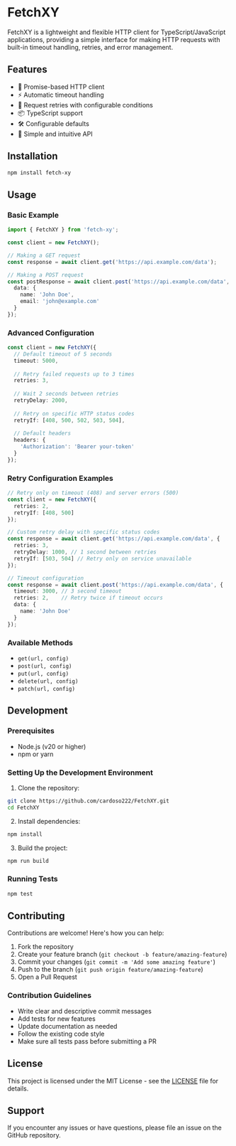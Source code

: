 # FetchXY

FetchXY is a lightweight and flexible HTTP client for TypeScript/JavaScript applications, providing a simple interface for making HTTP requests with built-in timeout handling, retries, and error management.

## Features

- 🚀 Promise-based HTTP client
- ⚡ Automatic timeout handling
- 🔄 Request retries with configurable conditions
- 📦 TypeScript support
- 🛠 Configurable defaults
- 🎯 Simple and intuitive API

## Installation

```bash
npm install fetch-xy
```

## Usage

### Basic Example

```typescript
import { FetchXY } from 'fetch-xy';

const client = new FetchXY();

// Making a GET request
const response = await client.get('https://api.example.com/data');

// Making a POST request
const postResponse = await client.post('https://api.example.com/data', {
  data: {
    name: 'John Doe',
    email: 'john@example.com'
  }
});
```

### Advanced Configuration

```typescript
const client = new FetchXY({
  // Default timeout of 5 seconds
  timeout: 5000,
  
  // Retry failed requests up to 3 times
  retries: 3,
  
  // Wait 2 seconds between retries
  retryDelay: 2000,
  
  // Retry on specific HTTP status codes
  retryIf: [408, 500, 502, 503, 504],
  
  // Default headers
  headers: {
    'Authorization': 'Bearer your-token'
  }
});
```

### Retry Configuration Examples

```typescript
// Retry only on timeout (408) and server errors (500)
const client = new FetchXY({
  retries: 2,
  retryIf: [408, 500]
});

// Custom retry delay with specific status codes
const response = await client.get('https://api.example.com/data', {
  retries: 3,
  retryDelay: 1000, // 1 second between retries
  retryIf: [503, 504] // Retry only on service unavailable
});

// Timeout configuration
const response = await client.post('https://api.example.com/data', {
  timeout: 3000, // 3 second timeout
  retries: 2,    // Retry twice if timeout occurs
  data: {
    name: 'John Doe'
  }
});
```

### Available Methods

- `get(url, config)`
- `post(url, config)`
- `put(url, config)`
- `delete(url, config)`
- `patch(url, config)`

## Development

### Prerequisites

- Node.js (v20 or higher)
- npm or yarn

### Setting Up the Development Environment

1. Clone the repository:

```bash
git clone https://github.com/cardoso222/FetchXY.git
cd FetchXY
```

2. Install dependencies:

```bash
npm install
```

3. Build the project:

```bash
npm run build
```

### Running Tests

```bash
npm test
```

## Contributing

Contributions are welcome! Here's how you can help:

1. Fork the repository
2. Create your feature branch (`git checkout -b feature/amazing-feature`)
3. Commit your changes (`git commit -m 'Add some amazing feature'`)
4. Push to the branch (`git push origin feature/amazing-feature`)
5. Open a Pull Request

### Contribution Guidelines

- Write clear and descriptive commit messages
- Add tests for new features
- Update documentation as needed
- Follow the existing code style
- Make sure all tests pass before submitting a PR

## License

This project is licensed under the MIT License - see the [LICENSE](LICENSE) file for details.

## Support

If you encounter any issues or have questions, please file an issue on the GitHub repository.